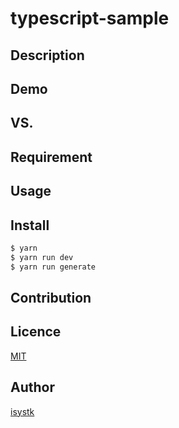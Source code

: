 typescript-sample
====

## Description

## Demo

## VS. 

## Requirement

## Usage

## Install

``` bash
$ yarn
$ yarn run dev
$ yarn run generate
```

## Contribution

## Licence

[MIT](https://github.com/isystk/typescript-sample/LICENCE)

## Author

[isystk](https://github.com/isystk)


